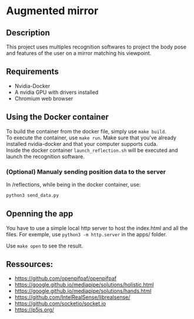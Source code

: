 # Augmented mirror

## Description

This project uses multiples recognition softwares to project the body 
pose and features of the user on a mirror matching his viewpoint.

## Requirements

- Nvidia-Docker
- A nvidia GPU with drivers installed
- Chromium web browser

## Using the Docker container

To build the container from the docker file, simply use `make build`.<br/>
To execute the container, use `make run`. Make sure that you've already 
installed nvidia-docker and that your computer supports cuda. <br/> 
Inside the docker container `launch_reflection.sh` will be executed and launch the recognition software.

### (Optional) Manualy sending position data to the server

In /reflections, while being in the docker container, use:

```bash
python3 send_data.py
```

## Openning the app

You have to use a simple local http server to host the index.html and all the files. For exemple, use `python3 -m http.server` in the apps/ folder.

Use `make open` to see the result.

## Ressources:

- https://github.com/openpifpaf/openpifpaf
- https://google.github.io/mediapipe/solutions/holistic.html
- https://google.github.io/mediapipe/solutions/hands.html
- https://github.com/IntelRealSense/librealsense/
- https://github.com/socketio/socket.io
- https://p5js.org/
